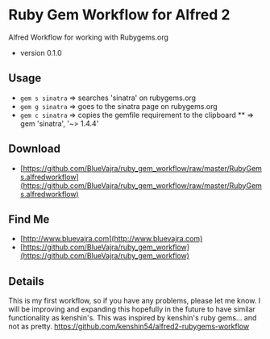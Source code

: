 Ruby Gem Workflow for Alfred 2
==============================

Alfred Workflow for working with Rubygems.org
* version 0.1.0

## Usage
* `gem s sinatra` => searches 'sinatra' on rubygems.org
* `gem g sinatra` => goes to the sinatra page on rubygems.org
* `gem c sinatra` => copies the gemfile requirement to the clipboard
**			 	        => gem 'sinatra', '~> 1.4.4'

## Download

* [https://github.com/BlueVajra/ruby_gem_workflow/raw/master/RubyGems.alfredworkflow](https://github.com/BlueVajra/ruby_gem_workflow/raw/master/RubyGems.alfredworkflow)

## Find Me

* [http://www.bluevajra.com](http://www.bluevajra.com)
* [https://github.com/BlueVajra/ruby_gem_workflow](https://github.com/BlueVajra/ruby_gem_workflow)

## Details

This is my first workflow, so if you have any problems, please let me know. I will be improving and expanding this hopefully in the future to have similar functionality as kenshin's. This was inspired by kenshin's ruby gems... and not as pretty. https://github.com/kenshin54/alfred2-rubygems-workflow

